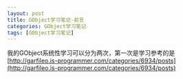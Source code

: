 ```yaml
---
layout: post
title: GObject学习笔记-前言
categories: GObject学习笔记
tags: [GObject学习笔记]
---
```


我的GObject系统性学习可以分为两次，第一次是学习参考的是 [http://garfileo.is-programmer.com/categories/6934/posts](http://garfileo.is-programmer.com/categories/6934/posts)